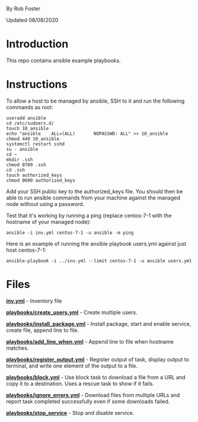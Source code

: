 By Rob Foster

Updated 08/08/2020

# Introduction
This repo contains ansible example playbooks.

# Instructions
To allow a host to be managed by ansible, SSH to it and run the following commands as root:
```
useradd ansible
cd /etc/sudoers.d/
touch 10_ansible
echo "ansible    ALL=(ALL)       NOPASSWD: ALL" >> 10_ansible
chmod 440 10_ansible
systemctl restart sshd
su - ansible
cd ~
mkdir .ssh
chmod 0700 .ssh
cd .ssh
touch authorized_keys
chmod 0600 authorized_keys
```
Add your SSH public key to the authorized_keys file. You should then be able to run ansible commands from your machine against the managed node without using a password. 

Test that it's working by running a ping (replace centos-7-1 with the hostname of your managed node):
```
ansible -i inv.yml centos-7-1 -u ansible -m ping 
```
Here is an example of running the ansible playbook users.yml against just host centos-7-1:
```
ansible-playbook -i ../inv.yml --limit centos-7-1 -u ansible users.yml
```

# Files
[**inv.yml**](inv.yml) - Inventory file

[**playbooks/create_users.yml**](playbooks/create_users.yml) - Create multiple users. 

[**playbooks/install_package.yml**](playbooks/install_package.yml) - Install package, start and enable service, create file, append line to file.

[**playbooks/add_line_when.yml**](playbooks/add_line_when.yml) - Append line to file when hostname matches.

[**playbooks/register_output.yml**](playbooks/register_output.yml) - Register output of task, display output to terminal, and write one element of the output to a file.

[**playbooks/block.yml**](playbooks/block.yml) - Use block task to download a file from a URL and copy it to a destination. Uses a rescue task to show if it fails.

[**playbooks/ignore_errors.yml**](playbooks/ignore_errors.yml) - Download files from multiple URLs and report task completed successfully even if some downloads failed. 

[**playbooks/stop_service**](playbooks/stop_service.yml) - Stop and disable service.

